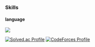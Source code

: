 ### Skills
#### language
<img src="https://img.shields.io/badge/cpp-00599C?style=flat-square&logo=C++&logoColor=#FFFFFF"/>

[![Solved.ac Profile](http://mazassumnida.wtf/api/v2/generate_badge?boj=starbow)](https://solved.ac/starbow/)
[![CodeForces Profile](https://cf.leed.at?id=Starbow_Break)](https://codeforces.com/profile/Starbow_Break)

